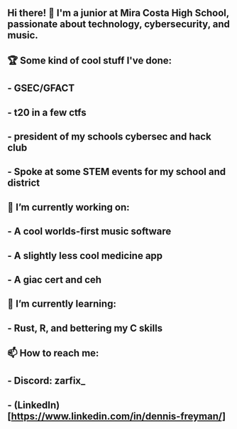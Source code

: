 ## Hi there! 👋  I'm a junior at Mira Costa High School, passionate about technology, cybersecurity, and music.

## 🏆 Some kind of cool stuff I've done:
## - GSEC/GFACT
## - t20 in a few ctfs
## - president of my schools cybersec and hack club
## - Spoke at some STEM events for my school and district

## 🔭 I’m currently working on:
## - A cool worlds-first music software
## - A slightly less cool medicine app
## - A giac cert and ceh

## 🌱 I’m currently learning:
## - Rust, R, and bettering my C skills

## 📫 How to reach me: 
## - Discord: zarfix_ 
## - (LinkedIn)[https://www.linkedin.com/in/dennis-freyman/]



<!--
**zarfix123/zarfix123** is a ✨ _special_ ✨ repository because its `README.md` (this file) appears on your GitHub profile.

Here are some ideas to get you started:

🔭 I’m currently working on ...
- 🌱 I’m currently learning ...
- 👯 I’m looking to collaborate on ...
- 🤔 I’m looking for help with ...
- 💬 Ask me about ...
- 📫 How to reach me: ...
- 😄 Pronouns: ...
- ⚡ Fun fact: ...
-->
